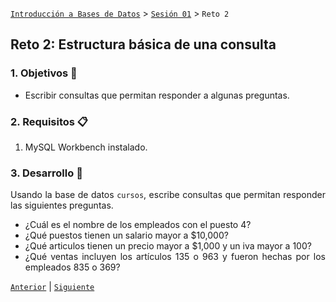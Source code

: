 [`Introducción a Bases de Datos`](../../Readme.md) > [`Sesión 01`](../Readme.md) > `Reto 2`
	
## Reto 2: Estructura básica de una consulta

<div style="text-align: justify;">

### 1. Objetivos :dart:

- Escribir consultas que permitan responder a algunas preguntas.

### 2. Requisitos :clipboard:

1. MySQL Workbench instalado.

### 3. Desarrollo :rocket:

Usando la base de datos `cursos`, escribe consultas que permitan responder las siguientes preguntas.

- ¿Cuál es el nombre de los empleados con el puesto 4?
- ¿Qué puestos tienen un salario mayor a $10,000?
- ¿Qué articulos tienen un precio mayor a $1,000 y un iva mayor a 100?
- ¿Qué ventas incluyen los artículos 135 o 963 y fueron hechas por los empleados 835 o 369?


[`Anterior`](../Ejemplo-03/Readme.md) | [`Siguiente`](../Readme.md#ordenamientos-y-límites)

</div>

